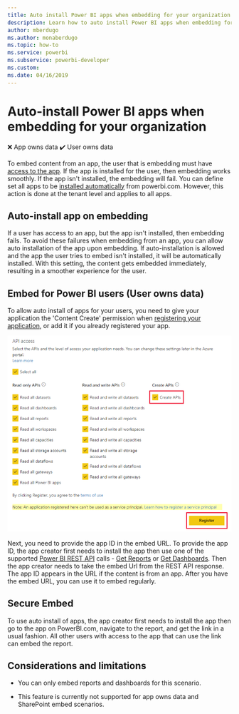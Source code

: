 ```yaml
---
title: Auto install Power BI apps when embedding for your organization
description: Learn how to auto install Power BI apps when embedding for your organization.
author: mberdugo
ms.author: monaberdugo
ms.topic: how-to
ms.service: powerbi
ms.subservice: powerbi-developer
ms.custom:
ms.date: 04/16/2019
---
```


# Auto-install Power BI apps when embedding for your organization

❌&nbsp;App&nbsp;owns&nbsp;data ✔️&nbsp;User&nbsp;owns&nbsp;data

To embed content from an app, the user that is embedding must have [access to the app](../../collaborate-share/service-create-distribute-apps.md). If the app is installed for the user, then embedding works smoothly. If the app isn't installed, the embedding will fail. You can define set all apps to be [installed automatically](https://powerbi.microsoft.com/blog/automatically-install-apps/) from powerbi.com. However, this action is done at the tenant level and applies to all apps.

## Auto-install app on embedding

If a user has access to an app, but the app isn't installed, then embedding fails. To avoid these failures when embedding from an app, you can allow auto installation of the app upon embedding. If auto-installation is allowed and the app the user tries to embed isn't installed, it will be automatically installed. With this setting, the content gets embedded immediately, resulting in a smoother experience for the user.

## Embed for Power BI users (User owns data)

To allow auto install of apps for your users, you need to give your application the 'Content Create' permission when [registering your application](register-app.md#register-an-azure-ad-app), or add it if you already registered your app.

![Register app creates content](media/embed-auto-install-app/register-app-create-content.png)

Next, you need to provide the app ID in the embed URL. To provide the app ID, the app creator first needs to install the app then use one of the supported [Power BI REST API](/rest/api/power-bi/) calls - [Get Reports](/rest/api/power-bi/reports/getreports) or [Get Dashboards](/rest/api/power-bi/dashboards/getdashboards). Then the app creator needs to take the embed Url from the REST API response. The app ID appears in the URL if the content is from an app.  After you have the embed URL, you can use it to embed regularly.

## Secure Embed

To use auto install of apps, the app creator first needs to install the app then go to the app on PowerBI.com, navigate to the report, and get the link in a usual fashion. All other users with access to the app that can use the link can embed the report.

## Considerations and limitations

* You can only embed reports and dashboards for this scenario.

* This feature is currently not supported for app owns data and SharePoint embed scenarios.
